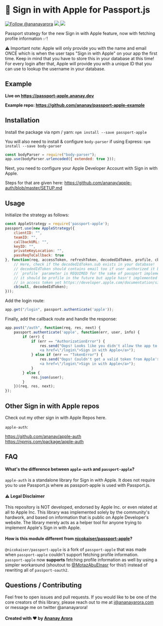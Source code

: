 #  Sign in with Apple for Passport.js

<a href="https://twitter.com/intent/follow?screen_name=ananayarora"><img src="https://img.shields.io/twitter/follow/ananayarora.svg?label=Follow%20@ananayarora" alt="Follow @ananayarora"></img></a>
<a href="https://npmjs.com/package/passport-apple">
  <img src="https://img.shields.io/npm/dt/passport-apple.svg"></img>
  <img src="https://img.shields.io/npm/v/passport-apple.svg"></img>
</a>
</p>

Passport strategy for the new Sign in with Apple feature, now with fetching profile information ✅!

⚠️ Important note: Apple will only provide you with the name and email ONCE which is when the user taps "Sign in with Apple" on your app the first time. Keep in mind that you have to store this in your database at this time! For every login after that, Apple will provide you with a unique ID that you can use to lookup the username in your database.

## Example

**Live on https://passport-apple.ananay.dev**

**Example repo: https://github.com/ananay/passport-apple-example**

## Installation
Install the package via npm / yarn:
``` npm install --save passport-apple ```

You will also need to install & configure `body-parser` if using Express:
``` npm install --save body-parser ```

```js
const bodyParser = require("body-parser");
app.use(bodyParser.urlencoded({ extended: true }));
```

Next, you need to configure your Apple Developer Account with Sign in with Apple.

Steps for that are given here:
https://github.com/ananay/apple-auth/blob/master/SETUP.md

## Usage

Initialize the strategy as follows:

```js
const AppleStrategy = require('passport-apple');
passport.use(new AppleStrategy({
    clientID: "",
    teamID: "",
    callbackURL: "",
    keyID: "",
    privateKeyLocation: "",
    passReqToCallback: true
}, function(req, accessToken, refreshToken, decodedIdToken, profile, cb) {
    // Here, check if the decodedIdToken.sub exists in your database!
    // decodedIdToken should contains email too if user authorized it but will not contain the name
    // `profile` parameter is REQUIRED for the sake of passport implementation
    // it should be profile in the future but apple hasn't implemented passing data
    // in access token yet https://developer.apple.com/documentation/sign_in_with_apple/tokenresponse
    cb(null, decodedIdToken);
}));
```
Add the login route:
```js
app.get("/login", passport.authenticate('apple'));
```

Finally, add the callback route and handle the response:
```js
app.post("/auth", function(req, res, next) {
    passport.authenticate('apple', function(err, user, info) {
        if (err) {
            if (err == "AuthorizationError") {
                res.send("Oops! Looks like you didn't allow the app to proceed. Please sign in again! <br /> \
                <a href=\"/login\">Sign in with Apple</a>");
            } else if (err == "TokenError") {
                res.send("Oops! Couldn't get a valid token from Apple's servers! <br /> \
                <a href=\"/login\">Sign in with Apple</a>");
            }
        } else {
            res.json(user);
        }
    })(req, res, next);
});
```

## Other Sign in with Apple repos

Check out my other sign in with Apple Repos here.

```apple-auth```:

<a href="https://github.com/ananay/apple-auth">https://github.com/ananay/apple-auth</a><br />
<a href="https://npmjs.com/package/apple-auth">https://npmjs.com/package/apple-auth</a>


## FAQ

#### What's the difference between `apple-auth` and `passport-apple`?
`apple-auth` is a standalone library for Sign in with Apple. It does not require you to use Passport.js where as passport-apple is used with Passport.js.

#### ⚠️ Legal Disclaimer
This repository is NOT developed, endorsed by Apple Inc. or even related at all to Apple Inc. This library was implemented solely by the community's hardwork, and based on information that is public on Apple Developer's website. The library merely acts as a helper tool for anyone trying to implement Apple's Sign in with Apple.

#### How is this module different from [nicokaiser/passport-apple](https://github.com/nicokaiser/passport-apple)?
`@nicokaiser/passport-apple` is a fork of `passport-apple` that was made when `passport-apple` couldn't support fetching profile information. `passport-apple` now **supports** fetching profile information as well by using a simpler workaround (shoutout to [@MotazAbuElnasr](https://github.com/MotazAbuElnasr) for this!) instead of rewriting all of `passport-oauth2`.

## Questions / Contributing

Feel free to open issues and pull requests. If you would like to be one of the core creators of this library, please reach out to me at i@ananayarora.com or message me on twitter @ananayarora!

<h4> Created with ❤️ by <a href="https://ananayarora.com">Ananay Arora</a></h4>

